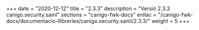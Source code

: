 +++
date        = "2020-12-12"
title       = "2.3.3"
description = "Versió 2.3.3 canigo.security.saml"
sections    = "canigo-fwk-docs"
enllac		= "/canigo-fwk-docs/documentacio-llibreries/canigo.security.saml/2.3.3/"
weight		= 5
+++
